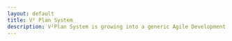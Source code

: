 ```yaml
---
layout: default
title: V² Plan System
description: V²Plan System is growing into a generic Agile Development & Toyota Production System easily adaptable to any GitHub Organization.
---
```

